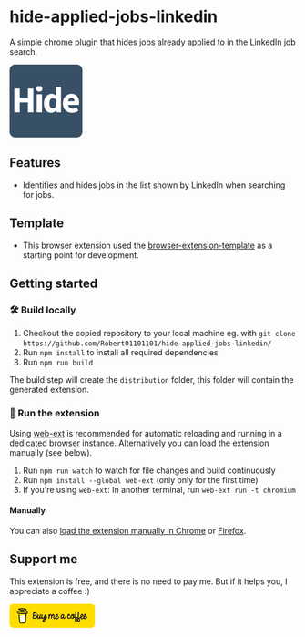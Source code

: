# hide-applied-jobs-linkedin

[link-rgh]: https://github.com/sindresorhus/refined-github
[link-ngh]: https://github.com/sindresorhus/notifier-for-github
[link-hfog]: https://github.com/sindresorhus/hide-files-on-github
[link-tsconfig]: https://github.com/sindresorhus/tsconfig
[link-cws-keys]: https://github.com/fregante/chrome-webstore-upload-keys
[link-amo-keys]: https://addons.mozilla.org/en-US/developers/addon/api/key

A simple chrome plugin that hides jobs already applied to in the LinkedIn job search.

![Icon](source/icon.png)

## Features

- Identifies and hides jobs in the list shown by LinkedIn when searching for jobs.

## Template

- This browser extension used the [browser-extension-template](https://github.com/fregante/browser-extension-template) as a starting point for development.

## Getting started

### 🛠 Build locally

1. Checkout the copied repository to your local machine eg. with `git clone https://github.com/Robert01101101/hide-applied-jobs-linkedin/`
1. Run `npm install` to install all required dependencies
1. Run `npm run build`

The build step will create the `distribution` folder, this folder will contain the generated extension.

### 🏃 Run the extension

Using [web-ext](https://extensionworkshop.com/documentation/develop/getting-started-with-web-ext/) is recommended for automatic reloading and running in a dedicated browser instance. Alternatively you can load the extension manually (see below).

1. Run `npm run watch` to watch for file changes and build continuously
1. Run `npm install --global web-ext` (only only for the first time)
1. If you're using `web-ext`: In another terminal, run `web-ext run -t chromium`

#### Manually

You can also [load the extension manually in Chrome](https://www.smashingmagazine.com/2017/04/browser-extension-edge-chrome-firefox-opera-brave-vivaldi/#google-chrome-opera-vivaldi) or [Firefox](https://www.smashingmagazine.com/2017/04/browser-extension-edge-chrome-firefox-opera-brave-vivaldi/#mozilla-firefox).

## Support me

This extension is free, and there is no need to pay me. But if it helps you, I appreciate a coffee :)

<a href="https://www.buymeacoffee.com/rmichels">
    <img src="media/bmc-button.png" style="width: 150px; height: auto;" alt="Buy Me A Coffee">
</a>
